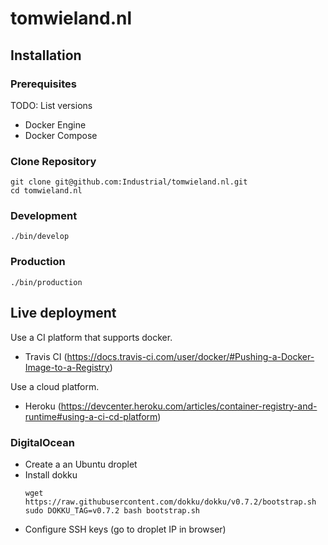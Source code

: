 # tomwieland.nl

## Installation

### Prerequisites
TODO: List versions
- Docker Engine
- Docker Compose

### Clone Repository
```
git clone git@github.com:Industrial/tomwieland.nl.git
cd tomwieland.nl
```

### Development
```
./bin/develop
```

### Production
```
./bin/production
```

## Live deployment
Use a CI platform that supports docker.
- Travis CI (https://docs.travis-ci.com/user/docker/#Pushing-a-Docker-Image-to-a-Registry)

Use a cloud platform.
- Heroku (https://devcenter.heroku.com/articles/container-registry-and-runtime#using-a-ci-cd-platform)

### DigitalOcean
- Create a an Ubuntu droplet
- Install dokku
  ```
  wget https://raw.githubusercontent.com/dokku/dokku/v0.7.2/bootstrap.sh
  sudo DOKKU_TAG=v0.7.2 bash bootstrap.sh
  ```
- Configure SSH keys (go to droplet IP in browser)
